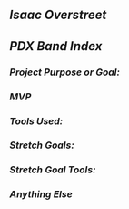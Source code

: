 ## _Isaac Overstreet_

## _PDX Band Index_

### _Project Purpose or Goal:_

### _MVP_

### _Tools Used:_

### _Stretch Goals:_

### _Stretch Goal Tools:_

### _Anything Else_
